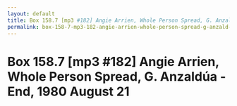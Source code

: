 ```yaml
---
layout: default
title: Box 158.7 [mp3 #182] Angie Arrien, Whole Person Spread, G. Anzaldúa - End, 1980 August 21
permalink: box-158-7-mp3-182-angie-arrien-whole-person-spread-g-anzald-a-end-1980-august-21
---
```

<!-- Add an essay or interpretive material below this line,
using HTML or markdown.  Do not modify this file above this line -->
# Box 158.7 [mp3 #182] Angie Arrien, Whole Person Spread, G. Anzaldúa - End, 1980 August 21
